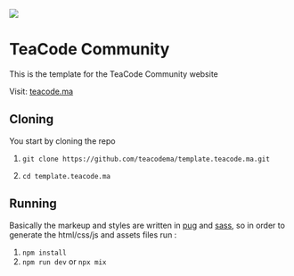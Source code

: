 [<img src="https://teacode.ma/assets/img/teacode/simple-cover.png" />](https://teacode.ma)

# TeaCode Community

This is the template for the TeaCode Community website

Visit: [teacode.ma](https://teacode.ma/)

## Cloning

You start by cloning the repo

1. `git clone https://github.com/teacodema/template.teacode.ma.git`

2. `cd template.teacode.ma`

## Running

Basically the markeup and styles are written in [pug](https://pugjs.org/) and [sass](https://sass-lang.com/), so in order to generate the html/css/js and assets files run :

1. `npm install`
2. `npm run dev` or `npx mix`

